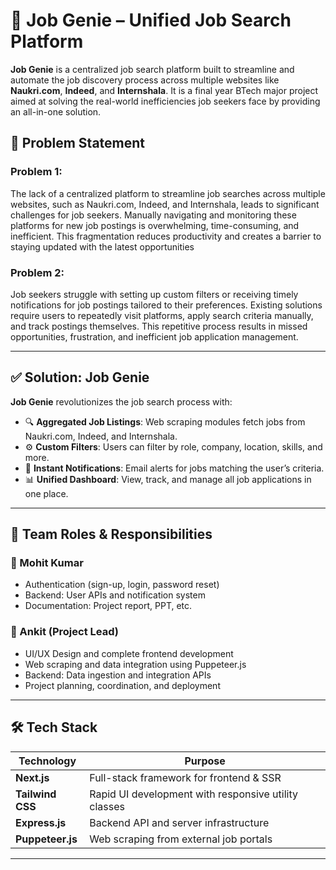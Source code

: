 # 💼 Job Genie – Unified Job Search Platform

**Job Genie** is a centralized job search platform built to streamline and automate the job discovery process across multiple websites like **Naukri.com**, **Indeed**, and **Internshala**. It is a final year BTech major project aimed at solving the real-world inefficiencies job seekers face by providing an all-in-one solution.

## 🚀 Problem Statement

### Problem 1:
 The lack of a centralized platform to streamline job searches across multiple websites, such as Naukri.com, Indeed, and Internshala, leads to significant challenges for job seekers. Manually navigating and monitoring these platforms for new job postings is overwhelming, time-consuming, and inefficient. This fragmentation reduces productivity and creates a barrier to staying updated with the latest opportunities

### Problem 2:
 Job seekers struggle with setting up custom filters or receiving timely notifications for job postings tailored to their preferences. Existing solutions require users to repeatedly visit platforms, apply search criteria manually, and track postings themselves. This repetitive process results in missed opportunities, frustration, and inefficient job application management.

---

## ✅ Solution: Job Genie

**Job Genie** revolutionizes the job search process with:

- 🔍 **Aggregated Job Listings**: Web scraping modules fetch jobs from Naukri.com, Indeed, and Internshala.
- ⚙️ **Custom Filters**: Users can filter by role, company, location, skills, and more.
- 📧 **Instant Notifications**: Email alerts for jobs matching the user’s criteria.
- 📊 **Unified Dashboard**: View, track, and manage all job applications in one place.

---

## 👥 Team Roles & Responsibilities

### 👤 Mohit Kumar
- Authentication (sign-up, login, password reset)
- Backend: User APIs and notification system
- Documentation: Project report, PPT, etc.

### 👤 Ankit (Project Lead)
- UI/UX Design and complete frontend development
- Web scraping and data integration using Puppeteer.js
- Backend: Data ingestion and integration APIs
- Project planning, coordination, and deployment

---

## 🛠️ Tech Stack

| Technology      | Purpose                                               |
|-----------------|-------------------------------------------------------|
| **Next.js**     | Full-stack framework for frontend & SSR               |
| **Tailwind CSS**| Rapid UI development with responsive utility classes  |
| **Express.js**  | Backend API and server infrastructure                 |
| **Puppeteer.js**| Web scraping from external job portals                |

---
